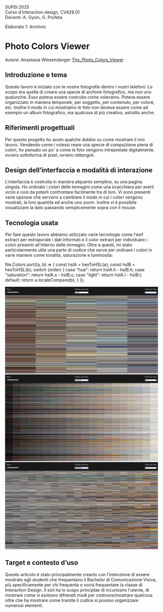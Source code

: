 SUPSI 2025  
Corso d’interaction design, CV428.01  
Docenti: A. Gysin, G. Profeta  

Elaborato 1: Archivio

# Photo Colors Viewer
Autore: Anastasia Wiesendanger
[The_Photo_Colors_Viewer](https://anastasiawiesendanger.github.io/The_Photo_Colors_Viewer/)


## Introduzione e tema
Questo lavoro è iniziato con le nostre fotografie dentro i nostri telefoni. Lo scopo era quella di creare una specie di archivio fotografico, ma non uno qualunche. Esso poteva essere costruito come volevamo. Poteva essere organizzato in maniera temporale, per soggetto, per contenuto, per colore, etc. Inoltre il modo in cui mostriamo le foto non doveva essere come ad esempio un album fotografico, ma qualcosa di più creativo, astratto anche. 


## Riferimenti progettuali
Per questo progetto ho avuto qualche dubbio su come mostrare il mio lavoro. Vendendo come i volessi reare una specie di compsizione piena di colori, ho pensato un po' a come le foto vengono intrepretate digitalmente, ovvero sottoforma di pixel, ovvero rettangoli.


## Design dell’interfaccia e modalità di interazione
L'interfaccia è costruita in maniera alquanto semplice, su una pagina singola. Ho ordinato i colori delle immagini come una scacchiera per averli vicini e così da poterli confrontare facilmente tra di loro. Vi sono presenti varie opzione che servono a cambiare il modo in cui i colori vengono mostrati, la loro quantità ed anche uno zoom. Inoltre vi è possibile visualizzare la dato passando semplicemente sopra con il mouse.

## Tecnologia usata
Per fare questo lavoro abbiamo utilizzato varie tecnologie come l'exif extract per estraporale i dati informati e il color extract per individuare i colori presenti all'interno delle immagini. Oltre a questi, mi stato particolarmente utile una parte di codice che serve per ordinare i colori in varie maniere come tonalità, saturazione e luminosità:


file.Colors.sort((a, b) => {
                    const hslA = hexToHSL(a);
                    const hslB = hexToHSL(b);
                    switch (order) {
                        case "hue":
                            return hslA.h - hslB.h;
                        case "saturation":
                            return hslA.s - hslB.s;
                        case "light":
                            return hslA.l - hslB.l;
                        default:
                            return a.localeCompare(b);
                    }
                });

[<img src="doc/cards.jpg" width="800" alt="Tonalità">]()
[<img src="doc/munari.jpg" width="800" alt="Luminosità">]() 
[<img src="doc/Saturazione.jpg" width="800" alt="Saturazione">]()             

## Target e contesto d’uso
Questo articolo è stato principalmente crearto con l'intenzione di essere mostrato agli studenti che frequentano il Bachelor di Comunicazione Visiva, più specificamente per chi frequenta o vorrà frequentare la classe di Interaction Design. Il siot ha lo scopo principlae di incuriosire l'utente, di mostrare come vi esistono difreneti modi per costruire/mostrare qualcosa oltre che ha mostrare come tramite il codice si possno organizzare numerosi elementi.


